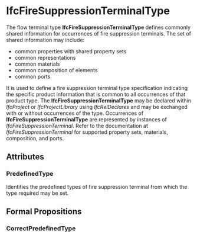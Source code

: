 # IfcFireSuppressionTerminalType

The flow terminal type **IfcFireSuppressionTerminalType** defines commonly shared information for occurrences of fire suppression terminals. The set of shared information may include:

* common properties with shared property sets
* common representations
* common materials
* common composition of elements
* common ports

It is used to define a fire suppression terminal type specification indicating the specific product information that is common to all occurrences of that product type. The **IfcFireSuppressionTerminalType** may be declared within _IfcProject_ or _IfcProjectLibrary_ using _IfcRelDeclares_ and may be exchanged with or without occurrences of the type. Occurrences of **IfcFireSuppressionTerminalType** are represented by instances of _IfcFireSuppressionTerminal_. Refer to the documentation at _IfcFireSuppressionTerminal_ for supported property sets, materials, composition, and ports.

## Attributes

### PredefinedType
Identifies the predefined types of fire suppression terminal from which the type required may be set.

## Formal Propositions

### CorrectPredefinedType

